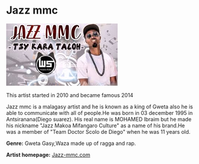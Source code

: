 # Jazz mmc

![This is a label of his song-"Not as before"](jazz-mmc.jpg)


This artist started in 2010 and became famous 2014

Jazz mmc is a malagasy artist and he is known as a king of Gweta also he is able to communicate with all of people.He was born in 03 december 1995 in Antsiranana(Diego suarez). His real name is MOHAMED Ibraim but he made his nickname "Jazz Makoa Mifangaro Culture" as a name of his brand.He was a member of "Team Doctor Scolo de Diego" when he was 11 years old.


**Genre:** Gweta Gasy,Waza made up of ragga and rap.

**Artist homepage:** [Jazz-mmc.com](https//www.jazz-mmc.google.com)
